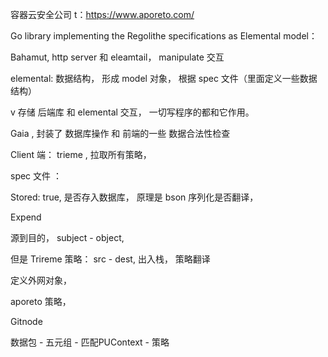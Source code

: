 容器云安全公司 t：https://www.aporeto.com/







Go library implementing the Regolithe specifications as Elemental model：

Bahamut, http server 和 eleamtail， manipulate 交互 

elemental: 数据结构， 形成 model 对象， 根据 spec 文件（里面定义一些数据结构）

v 存储 后端库 和 elemental 交互， 一切写程序的都和它作用。



Gaia ,  封装了 数据库操作 和 前端的一些 数据合法性检查

Client 端：  trieme , 拉取所有策略， 



spec 文件 ：

Stored: true, 是否存入数据库， 原理是 bson 序列化是否翻译， 

Expend



源到目的， subject - object,  

但是 Trireme 策略： src - dest, 出入栈， 策略翻译



定义外网对象，  

aporeto 策略， 



Gitnode



数据包 - 五元组 - 匹配PUContext - 策略 